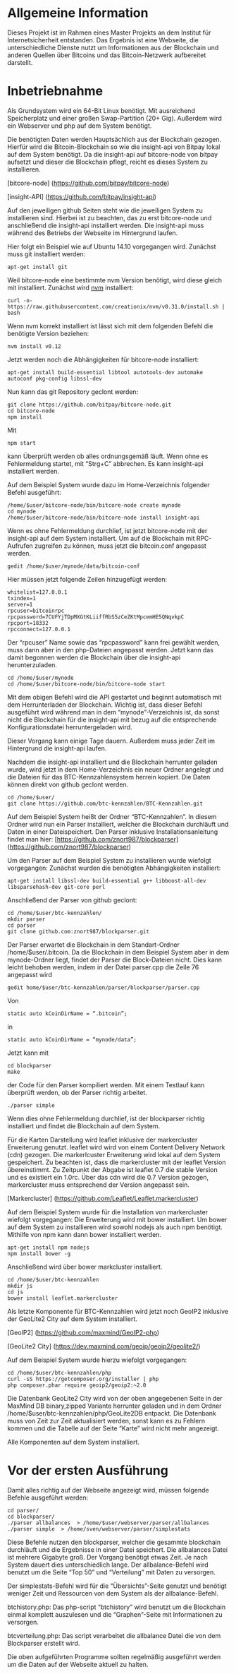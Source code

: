 # Allgemeine Information
Dieses Projekt ist im Rahmen eines Master Projekts an dem Institut für Internetsicherheit entstanden. Das Ergebnis ist eine Webseite, die unterschiedliche Dienste nutzt um Informationen aus der Blockchain und anderen Quellen über Bitcoins und das Bitcoin-Netzwerk aufbereitet darstellt.

# Inbetriebnahme
Als Grundsystem wird ein 64-Bit Linux benötigt. Mit ausreichend Speicherplatz und einer großen Swap-Partition (20+ Gig). Außerdem wird ein Webserver und php auf dem System benötigt.

Die benötigten Daten werden Hauptsächlich aus der Blockchain gezogen. Hierfür wird die Bitcoin-Blockchain so wie die insight-api von Bitpay lokal auf dem System benötigt. Da die insight-api auf bitcore-node von bitpay aufsetzt und dieser die Blockchain pflegt, reicht es dieses System zu installieren.

[bitcore-node] (https://github.com/bitpay/bitcore-node)

[insight-API] (https://github.com/bitpay/insight-api)

Auf den jeweiligen github Seiten steht wie die jeweiligen System zu installieren sind. Hierbei ist zu beachten, das zu erst bitcore-node und anschließend die insight-api installiert werden. Die insight-api muss während des Betriebs der Webseite im Hintergrund laufen.


Hier folgt ein Beispiel wie auf Ubuntu 14.10 vorgegangen wird.
Zunächst muss git installiert werden:
```
apt-get install git
```

Weil bitcore-node eine bestimmte nvm Version benötigt, wird diese gleich mit installiert.
Zunächst wird [nvm](https://github.com/creationix/nvm) installiert:
```
curl -o- https://raw.githubusercontent.com/creationix/nvm/v0.31.0/install.sh | bash
```
Wenn nvm korrekt installiert ist lässt sich mit dem folgenden Befehl die benötigte Version beziehen:
```
nvm install v0.12
```
Jetzt werden noch die Abhängigkeiten für bitcore-node installiert:
```
apt-get install build-essential libtool autotools-dev automake autoconf pkg-config libssl-dev
```
Nun kann das git Repository geclont werden:
```
git clone https://github.com/bitpay/bitcore-node.git
cd bitcore-node
npm install
```
Mit
```
npm start
```
kann Überprüft werden ob alles ordnungsgemäß läuft. Wenn ohne es Fehlermeldung startet, mit “Strg+C” abbrechen. Es kann insight-api installiert werden.

Auf dem Beispiel System wurde dazu im Home-Verzeichnis folgender Befehl ausgeführt:
```
/home/$user/bitcore-node/bin/bitcore-node create mynode
cd mynode
/home/$user/bitcore-node/bin/bitcore-node install insight-api
``` 

Wenn es ohne Fehlermeldung durchlief, ist jetzt bitcore-node mit der insight-api auf dem System installiert. Um auf die Blockchain mit RPC-Aufrufen zugreifen zu können, muss jetzt die bitcoin.conf angepasst werden. 
```
gedit /home/$user/mynode/data/bitcoin-conf  
```
Hier müssen jetzt folgende Zeilen hinzugefügt werden:
```
whitelist=127.0.0.1
txindex=1
server=1
rpcuser=bitcoinrpc
rpcpassword=7CUFYjTDpMXGtKLiiffRbS5zCeZKtMpcemHE5QNqvkpC
rpcport=18332
rpcconnect=127.0.0.1

```
Der “rpcuser” Name sowie das “rpcpassword” kann frei gewählt werden, muss dann aber in den php-Dateien angepasst werden.
Jetzt kann das damit begonnen werden die Blockchain über die insight-api herunterzuladen. 
```
cd /home/$user/mynode
cd /home/$user/bitcore-node/bin/bitcore-node start
```
Mit dem obigen Befehl wird die API gestartet und beginnt automatisch mit dem Herrunterladen der Blockchain. Wichtig ist, dass dieser Befehl ausgeführt wird während man in dem “mynode”-Verzeichnis ist, da sonst nicht die Blockchain für die insight-api mit bezug auf die entsprechende Konfigurationsdatei herruntergeladen wird. 

Dieser Vorgang kann einige Tage dauern. Außerdem muss jeder Zeit im Hintergrund die insight-api laufen.


Nachdem die insight-api installiert und die Blockchain herrunter geladen wurde, wird jetzt in dem Home-Verzeichnis ein neuer Ordner angelegt und die Dateien für das BTC-Kennzahlensystem herrein kopiert. Die Daten können direkt von github geclont werden.
```
cd /home/$user/
git clone https://github.com/btc-kennzahlen/BTC-Kennzahlen.git
```
Auf dem Beispiel System heißt der Ordner “BTC-Kennzahlen”. In diesem Ordner wird nun ein Parser installiert, welcher die Blockchain durchläuft und Daten in einer Dateispeichert. Den Parser inklusive Installationsanleitung findet man hier:  [https://github.com/znort987/blockparser] (https://github.com/znort987/blockparser)

Um den Parser auf dem Beispiel System zu installieren wurde wiefolgt vorgegangen:
Zunächst wurden die benötigten Abhängigkeiten installiert:
```
apt-get install libssl-dev build-essential g++ libboost-all-dev libsparsehash-dev git-core perl
```
Anschließend der Parser von github geclont:
```
cd /home/$user/btc-kennzahlen/
mkdir parser
cd parser
git clone github.com:znort987/blockparser.git
```
Der Parser erwartet die Blockchain in dem Standart-Ordner /home/$user/.bitcoin. Da die Blockchain in dem Beispiel System aber in dem mynode-Ordner liegt, findet der Parser die Block-Dateien nicht. Dies kann leicht behoben werden, indem in der Datei parser.cpp die Zeile 76 angepasst wird
```
gedit home/$user/btc-kennzahlen/parser/blockparser/parser.cpp
```
 Von
```
static auto kCoinDirName = “.bitcoin”;

```
in
```
static auto kCoinDirName = “mynode/data”;
```
Jetzt kann mit
```
cd blockparser
make
```
der Code für den Parser kompiliert werden. Mit einem Testlauf kann überprüft werden, ob der Parser richtig arbeitet.
```
./parser simple
```

Wenn dies ohne Fehlermeldung durchlief, ist der blockparser richtig installiert und findet die Blockchain auf dem System.



Für die Karten Darstellung wird leaflet inklusive der markercluster Erweiterung genutzt. leaflet wird wird von einem Content Delivery Network (cdn) gezogen. Die markerlcuster Erweiterung wird lokal auf dem System gespeichert. Zu beachten ist, dass die markercluster mit der leaflet Version übereinstimmt. Zu Zeitpunkt der Abgabe ist leaflet 0.7 die stable Version und es existiert ein 1.0rc. Über das cdn wird die 0.7 Version gezogen, markercluster muss entsprechend der Version angepasst sein.

[Markercluster] (https://github.com/Leaflet/Leaflet.markercluster)


Auf dem Beispiel System wurde für die Installation von markercluster wiefolgt vorgegangen:
Die Erweiterung wird mit bower installiert. Um bower auf dem System zu installieren wird sowohl nodejs als auch npm benötigt. Mithilfe von npm kann dann bower installiert werden. 
```
apt-get install npm nodejs
npm install bower -g
```
Anschließend wird über bower markcluster installiert.
```
cd /home/$user/btc-kennzahlen
mkdir js
cd js
bower install leaflet.markercluster
```


Als letzte Komponente für BTC-Kennzahlen wird jetzt noch GeoIP2 inklusive der GeoLite2 City auf dem System installiert.

[GeoIP2] (https://github.com/maxmind/GeoIP2-php)

[GeoLite2 City] (https://dev.maxmind.com/geoip/geoip2/geolite2/)

Auf dem Beispiel System wurde hierzu wiefolgt vorgegangen:
```
cd /home/$user/btc-kennzahlen/php
curl -sS https://getcomposer.org/installer | php
php composer.phar require geoip2/geoip2:~2.0
```

Die Datenbank GeoLite2 City wird von der oben angegebenen Seite in der MaxMind DB binary,zipped Variante herrunter geladen und in dem Ordner 
/home/$user/btc-kennzahlen/php/GeoLite2DB
entpackt. Die Datenbank muss von Zeit zur Zeit aktualisiert werden, sonst kann es zu Fehlern kommen und die Tabelle auf der Seite “Karte” wird nicht mehr angezeigt.

Alle Komponenten auf dem System installiert.

# Vor der ersten Ausführung
Damit alles richtig auf der Webseite angezeigt wird, müssen folgende Befehle ausgeführt werden:
```
cd parser/
cd blockparser/
./parser allbalances  > /home/$user/webserver/parser/allbalances
./parser simple  > /home/sven/webserver/parser/simplestats
```
Diese Befehle nutzen den blockparser, welcher die gesammte blockchain durchläuft und die Ergebnisse in einer Datei speichert. Die allbalances Datei ist mehrere Gigabyte groß. Der Vorgang benötigt etwas Zeit. Je nach System dauert dies unterschiedlich lange.
Der allbalance-Befehl wird benutzt um die Seite “Top 50” und “Verteilung” mit Daten zu versorgen.

Der simplestats-Befehl wird für die “Übersichts”-Seite genutzt und benötigt weniger Zeit und Ressourcen von dem System als der allbalance-Befehl.

btchistory.php: Das php-script “btchistory” wird benutzt um die Blockchain einmal komplett auszulesen und die “Graphen”-Seite mit Informationen zu versorgen.

btcverteilung.php: Das script verarbeitet die allbalance Datei die von dem Blockparser erstellt wird.

Die oben aufgeführten Programme sollten regelmäßig ausgeführt werden um die Daten auf der Webseite aktuell zu halten.

